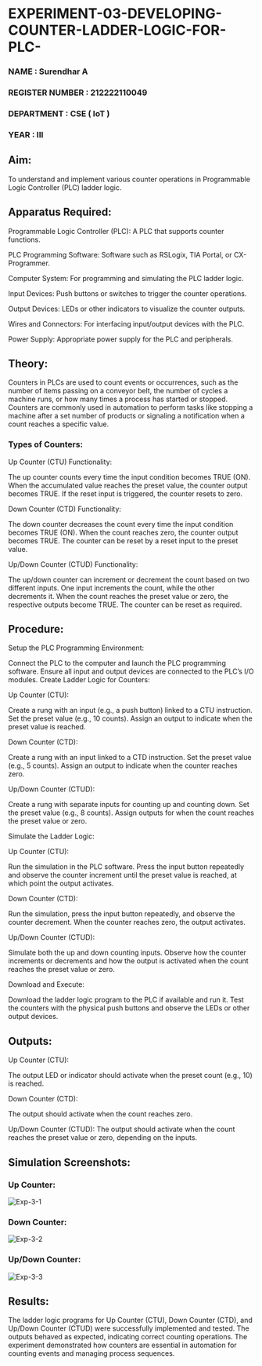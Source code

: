 # EXPERIMENT-03-DEVELOPING-COUNTER-LADDER-LOGIC-FOR-PLC-
### NAME : Surendhar A
### REGISTER NUMBER : 212222110049
### DEPARTMENT : CSE ( IoT )
### YEAR : III

## Aim:
To understand and implement various counter operations in Programmable Logic Controller (PLC) ladder logic.


## Apparatus Required:
Programmable Logic Controller (PLC): A PLC that supports counter functions.

PLC Programming Software: Software such as RSLogix, TIA Portal, or CX-Programmer.

Computer System: For programming and simulating the PLC ladder logic.

Input Devices: Push buttons or switches to trigger the counter operations.

Output Devices: LEDs or other indicators to visualize the counter outputs.

Wires and Connectors: For interfacing input/output devices with the PLC.

Power Supply: Appropriate power supply for the PLC and peripherals.

## Theory:
Counters in PLCs are used to count events or occurrences, such as the number of items passing on a conveyor belt, the number of cycles a machine runs, or how many times a process has started or stopped. Counters are commonly used in automation to perform tasks like stopping a machine after a set number of products or signaling a notification when a count reaches a specific value.

### Types of Counters:
Up Counter (CTU) Functionality:

The up counter counts every time the input condition becomes TRUE (ON). When the accumulated value reaches the preset value, the counter output becomes TRUE. If the reset input is triggered, the counter resets to zero.

Down Counter (CTD) Functionality:

The down counter decreases the count every time the input condition becomes TRUE (ON). When the count reaches zero, the counter output becomes TRUE. The counter can be reset by a reset input to the preset value.

Up/Down Counter (CTUD) Functionality:

The up/down counter can increment or decrement the count based on two different inputs. One input increments the count, while the other decrements it. When the count reaches the preset value or zero, the respective outputs become TRUE. The counter can be reset as required.


## Procedure:
Setup the PLC Programming Environment:

Connect the PLC to the computer and launch the PLC programming software.
Ensure all input and output devices are connected to the PLC’s I/O modules.
Create Ladder Logic for Counters:

Up Counter (CTU):

Create a rung with an input (e.g., a push button) linked to a CTU instruction.
Set the preset value (e.g., 10 counts). Assign an output to indicate when the preset value is reached.

Down Counter (CTD):

Create a rung with an input linked to a CTD instruction.
Set the preset value (e.g., 5 counts). Assign an output to indicate when the counter reaches zero.

Up/Down Counter (CTUD):

Create a rung with separate inputs for counting up and counting down.
Set the preset value (e.g., 8 counts). Assign outputs for when the count reaches the preset value or zero.

Simulate the Ladder Logic:

Up Counter (CTU):

Run the simulation in the PLC software. Press the input button repeatedly and observe the counter increment until the preset value is reached, at which point the output activates.

Down Counter (CTD):

Run the simulation, press the input button repeatedly, and observe the counter decrement. When the counter reaches zero, the output activates.

Up/Down Counter (CTUD):

Simulate both the up and down counting inputs. Observe how the counter increments or decrements and how the output is activated when the count reaches the preset value or zero.

Download and Execute:

Download the ladder logic program to the PLC if available and run it.
Test the counters with the physical push buttons and observe the LEDs or other output devices.


## Outputs:
Up Counter (CTU): 

The output LED or indicator should activate when the preset count (e.g., 10) is reached.

Down Counter (CTD):

The output should activate when the count reaches zero.

Up/Down Counter (CTUD): 
The output should activate when the count reaches the preset value or zero, depending on the inputs.

## Simulation Screenshots:
### Up Counter:
![Exp-3-1](https://github.com/user-attachments/assets/66d389de-1251-45ad-8429-af9891743583)

### Down Counter:
![Exp-3-2](https://github.com/user-attachments/assets/e16c5068-8b51-4714-b9ae-534bd985017e)

### Up/Down Counter:
![Exp-3-3](https://github.com/user-attachments/assets/0d95e363-5aa6-429a-a35c-ec0020416371)

## Results:
The ladder logic programs for Up Counter (CTU), Down Counter (CTD), and Up/Down Counter (CTUD) were successfully implemented and tested. The outputs behaved as expected, indicating correct counting operations. The experiment demonstrated how counters are essential in automation for counting events and managing process sequences.
